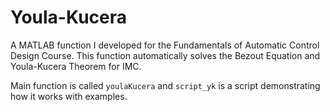 # Youla-Kucera
A MATLAB function I developed for the Fundamentals of Automatic Control Design Course. This function automatically solves the Bezout Equation and Youla-Kucera Theorem for IMC.

Main function is called `youlaKucera` and `script_yk` is a script demonstrating how it works with examples.

